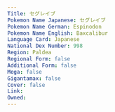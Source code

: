 ```yaml
---
﻿Title: セグレイブ
Pokemon Name Japanese: セグレイブ
Pokemon Name German: Espinodon
Pokemon Name English: Baxcalibur
Language Card: Japanese
National Dex Number: 998
Region: Paldea
Regional Form: false
Additional Form: false
Mega: false
Gigantamax: false
Cover: false
Link: 
Owned: 
---
```

